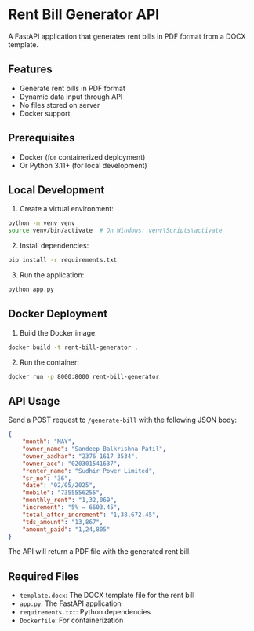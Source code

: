 # Rent Bill Generator API

A FastAPI application that generates rent bills in PDF format from a DOCX template.

## Features

- Generate rent bills in PDF format
- Dynamic data input through API
- No files stored on server
- Docker support

## Prerequisites

- Docker (for containerized deployment)
- Or Python 3.11+ (for local development)

## Local Development

1. Create a virtual environment:
```bash
python -m venv venv
source venv/bin/activate  # On Windows: venv\Scripts\activate
```

2. Install dependencies:
```bash
pip install -r requirements.txt
```

3. Run the application:
```bash
python app.py
```

## Docker Deployment

1. Build the Docker image:
```bash
docker build -t rent-bill-generator .
```

2. Run the container:
```bash
docker run -p 8000:8000 rent-bill-generator
```

## API Usage

Send a POST request to `/generate-bill` with the following JSON body:

```json
{
    "month": "MAY",
    "owner_name": "Sandeep Balkrishna Patil",
    "owner_aadhar": "2376 1617 3534",
    "owner_acc": "020301541637",
    "renter_name": "Sudhir Power Limited",
    "sr_no": "36",
    "date": "02/05/2025",
    "mobile": "7355556255",
    "monthly_rent": "1,32,069",
    "increment": "5% = 6603.45",
    "total_after_increment": "1,38,672.45",
    "tds_amount": "13,867",
    "amount_paid": "1,24,805"
}
```

The API will return a PDF file with the generated rent bill.

## Required Files

- `template.docx`: The DOCX template file for the rent bill
- `app.py`: The FastAPI application
- `requirements.txt`: Python dependencies
- `Dockerfile`: For containerization 